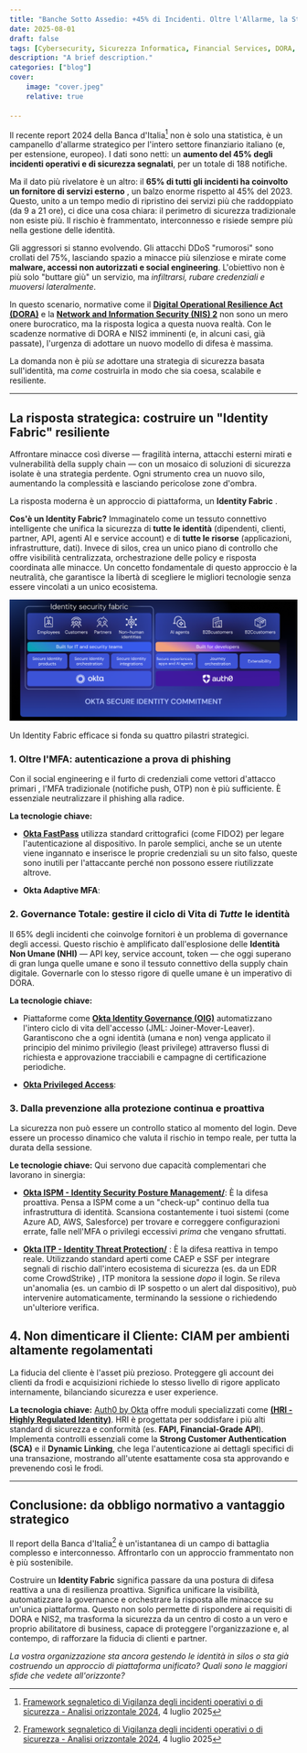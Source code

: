 ```yaml
---
title: "Banche Sotto Assedio: +45% di Incidenti. Oltre l'Allarme, la Strategia: l'Identity Fabric."
date: 2025-08-01
draft: false
tags: [Cybersecurity, Sicurezza Informatica, Financial Services, DORA, NIS2, IdentityManagement, IAM, CIAM, ZeroTrust, Okta]
description: "A brief description."
categories: ["blog"]
cover:
    image: "cover.jpeg"
    relative: true
 
---
```


Il recente report 2024 della Banca d'Italia[^1] non è solo una statistica, è un campanello d'allarme strategico per l'intero settore finanziario italiano (e, per estensione, europeo). I dati sono netti: un **aumento del 45% degli incidenti operativi e di sicurezza segnalati**, per un totale di 188 notifiche.

[^1]:[Framework segnaletico di Vigilanza degli incidenti operativi o di sicurezza - Analisi orizzontale 2024](https://www.bancaditalia.it/compiti/vigilanza/analisi-sistema/approfondimenti-banche-int/Framework-segnaletico-di-Vigilanza-degli-incidenti-operativi-o-di-sicurezza-Analisi-orizzontale-2024.pdf), 4 luglio 2025

Ma il dato più rivelatore è un altro: il **65% di tutti gli incidenti ha coinvolto un fornitore di servizi esterno** , un balzo enorme rispetto al 45% del 2023. Questo, unito a un tempo medio di ripristino dei servizi più che raddoppiato (da 9 a 21 ore), ci dice una cosa chiara: il perimetro di sicurezza tradizionale non esiste più. Il rischio è frammentato, interconnesso e risiede sempre più nella gestione delle identità.

Gli aggressori si stanno evolvendo. Gli attacchi DDoS "rumorosi" sono crollati del 75%, lasciando spazio a minacce più silenziose e mirate come **malware, accessi non autorizzati e social engineering**. L'obiettivo non è più solo "buttare giù" un servizio, ma *infiltrarsi, rubare credenziali e muoversi lateralmente*.

In questo scenario, normative come il **[Digital Operational Resilience Act (DORA)](https://www.digital-operational-resilience-act.com/)**  e la **[Network and Information Security (NIS) 2](https://www.nis-2-directive.com/)** non sono un mero onere burocratico, ma la risposta logica a questa nuova realtà. Con le scadenze normative di DORA e NIS2 imminenti (e, in alcuni casi, già passate), l'urgenza di adottare un nuovo modello di difesa è massima.

La domanda non è più *se* adottare una strategia di sicurezza basata sull'identità, ma *come* costruirla in modo che sia coesa, scalabile e resiliente.

---

## La risposta strategica: costruire un "Identity Fabric" resiliente

Affrontare minacce così diverse — fragilità interna, attacchi esterni mirati e vulnerabilità della supply chain — con un mosaico di soluzioni di sicurezza isolate è una strategia perdente. Ogni strumento crea un nuovo silo, aumentando la complessità e lasciando pericolose zone d'ombra.

La risposta moderna è un approccio di piattaforma, un **Identity Fabric** .

**Cos'è un Identity Fabric?** Immaginatelo come un tessuto connettivo intelligente che unifica la sicurezza di **tutte le identità** (dipendenti, clienti, partner, API, agenti AI e service account) e di **tutte le risorse** (applicazioni, infrastrutture, dati). Invece di silos, crea un unico piano di controllo che offre visibilità centralizzata, orchestrazione delle policy e risposta coordinata alle minacce. Un concetto fondamentale di questo approccio è la neutralità, che garantisce la libertà di scegliere le migliori tecnologie senza essere vincolati a un unico ecosistema.

![alt text](okta-identity-fabric.png)

Un Identity Fabric efficace si fonda su quattro pilastri strategici.

### 1. Oltre l'MFA: autenticazione a prova di phishing

Con il social engineering e il furto di credenziali come vettori d'attacco primari , l'MFA tradizionale (notifiche push, OTP) non è più sufficiente. È essenziale neutralizzare il phishing alla radice.

**La tecnologie chiave:**

- **[Okta FastPass](https://www.okta.com/products/fastpass/)** utilizza standard crittografici (come FIDO2) per legare l'autenticazione al dispositivo. In parole semplici, anche se un utente viene ingannato e inserisce le proprie credenziali su un sito falso, queste sono inutili per l'attaccante perché non possono essere riutilizzate altrove.

- **Okta Adaptive MFA**:

### 2. Governance Totale: gestire il ciclo di Vita di *Tutte* le identità

Il 65% degli incidenti che coinvolge fornitori  è un problema di governance degli accessi. Questo rischio è amplificato dall'esplosione delle **Identità Non Umane (NHI)** — API key, service account, token — che oggi superano di gran lunga quelle umane  e sono il tessuto connettivo della supply chain digitale. Governarle con lo stesso rigore di quelle umane è un imperativo di DORA.

**La tecnologie chiave:**

- Piattaforme come **[Okta Identity Governance (OIG)](https://www.okta.com/products/identity-governance/)** automatizzano l'intero ciclo di vita dell'accesso (JML: Joiner-Mover-Leaver). Garantiscono che a ogni identità (umana e non) venga applicato il principio del minimo privilegio (least privilege) attraverso flussi di richiesta e approvazione tracciabili e campagne di certificazione periodiche.

- **[Okta Privileged Access](https://www.okta.com/products/privileged-access/)**:

### 3. Dalla prevenzione alla protezione continua e proattiva

La sicurezza non può essere un controllo statico al momento del login. Deve essere un processo dinamico che valuta il rischio in tempo reale, per tutta la durata della sessione.

**Le tecnologie chiave:** Qui servono due capacità complementari che lavorano in sinergia:

- **[Okta ISPM - Identity Security Posture Management/](https://www.okta.com/products/identity-security-posture-management/)**: È la difesa proattiva. Pensa a ISPM come a un "check-up" continuo della tua infrastruttura di identità. Scansiona costantemente i tuoi sistemi (come Azure AD, AWS, Salesforce) per trovare e correggere configurazioni errate, falle nell'MFA o privilegi eccessivi *prima* che vengano sfruttati.

- **[Okta ITP - Identity Threat Protection/](https://www.okta.com/products/identity-threat-protection/)** : È la difesa reattiva in tempo reale. Utilizzando standard aperti come CAEP e SSF per integrare segnali di rischio dall'intero ecosistema di sicurezza (es. da un EDR come CrowdStrike) , ITP monitora la sessione *dopo* il login. Se rileva un'anomalia (es. un cambio di IP sospetto o un alert dal dispositivo), può intervenire automaticamente, terminando la sessione o richiedendo un'ulteriore verifica.

## 4. Non dimenticare il Cliente: CIAM per ambienti altamente regolamentati

La fiducia del cliente è l'asset più prezioso. Proteggere gli account dei clienti da frodi e acquisizioni richiede lo stesso livello di rigore applicato internamente, bilanciando sicurezza e user experience.

**La tecnologia chiave:** [Auth0 by Okta](https://auth0.com/) offre moduli specializzati come **[(HRI - Highly Regulated Identity)](https://auth0.com/features/highly-regulated-identity)**. HRI è progettata per soddisfare i più alti standard di sicurezza e conformità (es. **FAPI, Financial-Grade API**). Implementa controlli essenziali come la **Strong Customer Authentication (SCA)** e il **Dynamic Linking**, che lega l'autenticazione ai dettagli specifici di una transazione, mostrando all'utente esattamente cosa sta approvando e prevenendo così le frodi.

---

## Conclusione: da obbligo normativo a vantaggio strategico

Il report della Banca d'Italia[^1] è un'istantanea di un campo di battaglia complesso e interconnesso. Affrontarlo con un approccio frammentato non è più sostenibile.

Costruire un **Identity Fabric** significa passare da una postura di difesa reattiva a una di resilienza proattiva. Significa unificare la visibilità, automatizzare la governance e orchestrare la risposta alle minacce su un'unica piattaforma. Questo non solo permette di rispondere ai requisiti di DORA e NIS2, ma trasforma la sicurezza da un centro di costo a un vero e proprio abilitatore di business, capace di proteggere l'organizzazione e, al contempo, di rafforzare la fiducia di clienti e partner.

*La vostra organizzazione sta ancora gestendo le identità in silos o sta già costruendo un approccio di piattaforma unificato? Quali sono le maggiori sfide che vedete all'orizzonte?*
